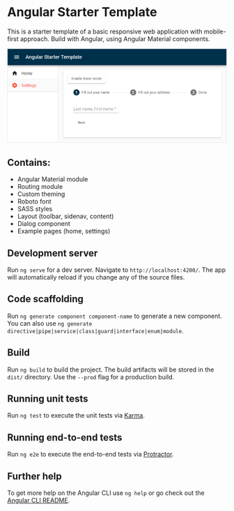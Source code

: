 # Angular Starter Template

This is a starter template of a basic responsive web application with mobile-first approach. Build with Angular, using Angular Material components.

![picture](https://raw.githubusercontent.com/Rementh/angular-starter-template/master/src/assets/images/starter.png)

## Contains:
* Angular Material module
* Routing module
* Custom theming
* Roboto font
* SASS styles
* Layout (toolbar, sidenav, content)
* Dialog component
* Example pages (home, settings)

## Development server

Run `ng serve` for a dev server. Navigate to `http://localhost:4200/`. The app will automatically reload if you change any of the source files.

## Code scaffolding

Run `ng generate component component-name` to generate a new component. You can also use `ng generate directive|pipe|service|class|guard|interface|enum|module`.

## Build

Run `ng build` to build the project. The build artifacts will be stored in the `dist/` directory. Use the `--prod` flag for a production build.

## Running unit tests

Run `ng test` to execute the unit tests via [Karma](https://karma-runner.github.io).

## Running end-to-end tests

Run `ng e2e` to execute the end-to-end tests via [Protractor](http://www.protractortest.org/).

## Further help

To get more help on the Angular CLI use `ng help` or go check out the [Angular CLI README](https://github.com/angular/angular-cli/blob/master/README.md).
